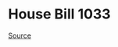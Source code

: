 # House Bill 1033

[Source](http://lawfilesext.leg.wa.gov/biennium/2023-24/Pdf/Bills/House%20Bills/1033.pdf)